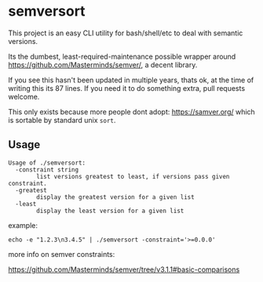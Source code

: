 # semversort

This project is an easy CLI utility for bash/shell/etc to deal with semantic versions.

Its the dumbest, least-required-maintenance possible wrapper around https://github.com/Masterminds/semver/,
a decent library.

If you see this hasn't been updated in multiple years, thats ok, at the time of writing this its 87 lines.
If you need it to do something extra, pull requests welcome.

This only exists because more people dont adopt: https://samver.org/ which is sortable by standard unix `sort`.

## Usage


```
Usage of ./semversort:
  -constraint string
    	list versions greatest to least, if versions pass given constraint.
  -greatest
    	display the greatest version for a given list
  -least
    	display the least version for a given list
```

example:

`echo -e "1.2.3\n3.4.5" | ./semversort -constraint='>=0.0.0'`

more info on semver constraints:

https://github.com/Masterminds/semver/tree/v3.1.1#basic-comparisons
